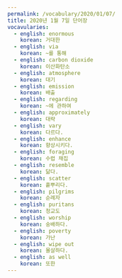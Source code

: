 ```yaml
---
permalink: /vocabulary/2020/01/07/
title: 2020년 1월 7일 단어장
vocavularies:
  - english: enormous
    korean: 거대한
  - english: via
    korean: ~를 통해
  - english: carbon dioxide
    korean: 이산화탄소
  - english: atmosphere
    korean: 대기
  - english: emission
    korean: 배출
  - english: regarding
    korean: ~에 관하여
  - english: approximately
    korean: 대략
  - english: vary
    korean: 다르다.
  - english: enhance
    korean: 향상시키다.
  - english: foraging
    korean: 수렵 채집
  - english: resemble
    korean: 닮다.
  - english: scatter
    korean: 흩뿌리다.
  - english: pilgrims
    korean: 순례자
  - english: puritans
    korean: 청교도
  - english: worship
    korean: 숭배하다.
  - english: poverty
    korean: 가난
  - english: wipe out
    korean: 몰살하다.
  - english: as well
    korean: 또한
---
```

